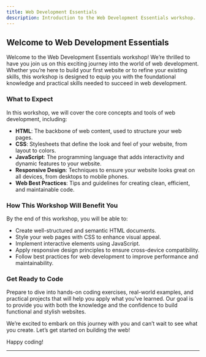 ```yaml
---
title: Web Development Essentials
description: Introduction to the Web Development Essentials workshop.
---
```


## Welcome to Web Development Essentials

Welcome to the Web Development Essentials workshop! We’re thrilled to have you join us on this exciting journey into the world of web development. Whether you’re here to build your first website or to refine your existing skills, this workshop is designed to equip you with the foundational knowledge and practical skills needed to succeed in web development.

### What to Expect

In this workshop, we will cover the core concepts and tools of web development, including:

- **HTML**: The backbone of web content, used to structure your web pages.
- **CSS**: Stylesheets that define the look and feel of your website, from layout to colors.
- **JavaScript**: The programming language that adds interactivity and dynamic features to your website.
- **Responsive Design**: Techniques to ensure your website looks great on all devices, from desktops to mobile phones.
- **Web Best Practices**: Tips and guidelines for creating clean, efficient, and maintainable code.

### How This Workshop Will Benefit You

By the end of this workshop, you will be able to:

- Create well-structured and semantic HTML documents.
- Style your web pages with CSS to enhance visual appeal.
- Implement interactive elements using JavaScript.
- Apply responsive design principles to ensure cross-device compatibility.
- Follow best practices for web development to improve performance and maintainability.

### Get Ready to Code

Prepare to dive into hands-on coding exercises, real-world examples, and practical projects that will help you apply what you’ve learned. Our goal is to provide you with both the knowledge and the confidence to build functional and stylish websites.

We’re excited to embark on this journey with you and can’t wait to see what you create. Let’s get started on building the web!

Happy coding!

---
